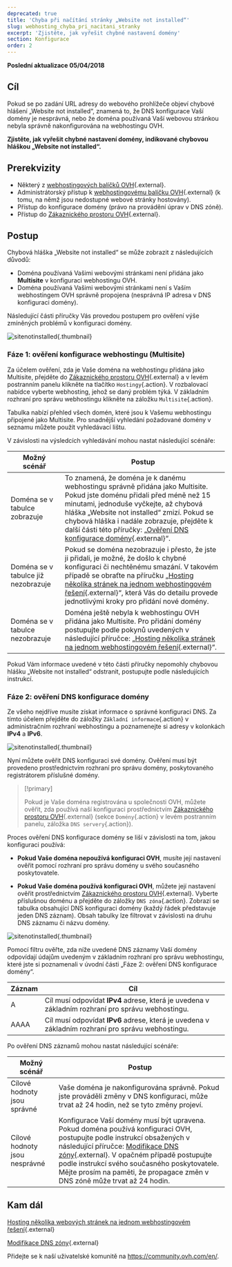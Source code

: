 ```yaml
---
deprecated: true
title: 'Chyba při načítání stránky „Website not installed“'
slug: webhosting_chyba_pri_nacitani_stranky
excerpt: 'Zjistěte, jak vyřešit chybné nastavení domény'
section: Konfigurace
order: 2
---
```


**Poslední aktualizace 05/04/2018**

## Cíl

Pokud se po zadání URL adresy do webového prohlížeče objeví chybové hlášení „Website not installed“, znamená to, že DNS konfigurace Vaší domény je nesprávná, nebo že doména používaná Vaší webovou stránkou nebyla správně nakonfigurována na webhostingu OVH.

**Zjistěte, jak vyřešit chybné nastavení domény, indikované chybovou hláškou „Website not installed“.**

## Prerekvizity

- Některý z [webhostingových balíčků OVH](https://www.ovh.cz/webhosting/){.external}.
- Administrátorský přístup k [webhostingovému balíčku OVH](https://www.ovh.cz/webhosting/){.external} (k tomu, na němž jsou nedostupné webové stránky hostovány).
- Přístup do konfigurace domény (právo na provádění úprav v DNS zóně).
- Přístup do [Zákaznického prostoru OVH](https://www.ovh.com/auth/?action=gotomanager){.external}.

## Postup

Chybová hláška „Website not installed“ se může zobrazit z následujících důvodů:

- Doména používaná Vašimi webovými stránkami není přidána jako **Multisite** v konfiguraci webhostingu OVH.
- Doména používaná Vašimi webovými stránkami není s Vaším webhostingem OVH správně propojena (nesprávná IP adresa v DNS konfiguraci domény).

Následující části příručky Vás provedou postupem pro ověření výše zmíněných problémů v konfiguraci domény.

![sitenotinstalled](images/site-not-installed-webpage.png){.thumbnail}

### Fáze 1: ověření konfigurace webhostingu (Multisite)

Za účelem ověření, zda je Vaše doména na webhostingu přidána jako Multisite, přejděte do [Zákaznického prostoru OVH](https://www.ovh.com/auth/?action=gotomanager){.external} a v levém postranním panelu klikněte na tlačítko `Hostingy`{.action}. V rozbalovací nabídce vyberte webhosting, jehož se daný problém týká. V základním rozhraní pro správu webhostingu klikněte na záložku `Multisite`{.action}.

Tabulka nabízí přehled všech domén, které jsou k Vašemu webhostingu připojené jako Multisite. Pro snadnější vyhledání požadované domény v seznamu můžete použít vyhledávací lištu.

 V závislosti na výsledcích vyhledávání mohou nastat následující scénáře:

|Možný scénář|Postup|
|---|---|
|Doména se v tabulce zobrazuje|To znamená, že doména je k danému webhostingu správně přidána jako Multisite. Pokud jste doménu přidali před méně než 15 minutami, jednoduše vyčkejte, až chybová hláška „Website not installed“ zmizí. Pokud se chybová hláška i nadále zobrazuje, přejděte k další části této příručky: „[Ověření DNS konfigurace domény](https://docs.ovh.com/cz/cs/hosting/webhosting_chyba_pri_nacitani_stranky/#faze-2-overeni-dns-konfigurace-domeny){.external}“.|
|Doména se v tabulce již nezobrazuje|Pokud se doména nezobrazuje i přesto, že jste ji přidali, je možné, že došlo k chybné konfiguraci či nechtěnému smazání. V takovém případě se obraťte na příručku „[Hosting několika stránek na jednom webhostingovém řešení](https://docs.ovh.com/cz/cs/hosting/konfigurace-multisite-webhosting/){.external}“, která Vás do detailu provede jednotlivými kroky pro přidání nové domény.|
|Doména se v tabulce nezobrazuje|Doména ještě nebyla k webhostingu OVH přidána jako Multisite. Pro přidání domény postupujte podle pokynů uvedených v následující příručce: „[Hosting několika stránek na jednom webhostingovém řešení](https://docs.ovh.com/cz/cs/hosting/konfigurace-multisite-webhosting/){.external}“.|

Pokud Vám informace uvedené v této části příručky nepomohly chybovou hlášku „Website not installed“ odstranit, postupujte podle následujících instrukcí.

### Fáze 2: ověření DNS konfigurace domény

Ze všeho nejdříve musíte získat informace o správné konfiguraci DNS. Za tímto účelem přejděte do záložky `Základní informace`{.action} v administračním rozhraní webhostingu a poznamenejte si adresy v kolonkách **IPv4** a **IPv6**.

![sitenotinstalled](images/site-not-installed-know-a-records.png){.thumbnail}

Nyní můžete ověřit DNS konfiguraci své domény. Ověření musí být provedeno prostřednictvím rozhraní pro správu domény, poskytovaného registrátorem příslušné domény.

> [!primary]
>
> Pokud je Vaše doména registrována u společnosti OVH,  můžete ověřit, zda používá naší konfiguraci prostřednictvím [Zákaznického prostoru OVH](https://www.ovh.com/auth/?action=gotomanager){.external} (sekce `Domény`{.action} v levém postranním panelu, záložka `DNS servery`{.action}). 
>

Proces ověření DNS konfigurace domény se liší v závislosti na tom, jakou konfiguraci používá:

- **Pokud Vaše doména nepoužívá konfiguraci OVH**, musíte její nastavení ověřit pomocí rozhraní pro správu domény u svého současného poskytovatele.

- **Pokud Vaše doména používá konfiguraci OVH**, můžete její nastavení ověřit prostřednictvím [Zákaznického prostoru OVH](https://www.ovh.com/auth/?action=gotomanager){.external}. Vyberte příslušnou doménu a přejděte do záložky `DNS zóna`{.action}. Zobrazí se tabulka obsahující DNS konfiguraci domény (každý řádek představuje jeden DNS záznam). Obsah tabulky lze filtrovat v závislosti na druhu DNS záznamu či názvu domény.

![sitenotinstalled](images/site-not-installed-edit-ovh-dns-zone.png){.thumbnail}

Pomocí filtru ověřte, zda níže uvedené DNS záznamy Vaší domény odpovídají údajům uvedeným v základním rozhraní pro správu webhostingu, které jste si poznamenali v úvodní části „Fáze 2: ověření DNS konfigurace domény“.

|Záznam|Cíl|
|---|---|
|A|Cíl musí odpovídat **IPv4** adrese, která je uvedena v základním rozhraní pro správu webhostingu.|
|AAAA|Cíl musí odpovídat **IPv6** adrese, která je uvedena v základním rozhraní pro správu webhostingu.|

Po ověření DNS záznamů mohou nastat následující scénáře:

|Možný scénář|Postup|
|---|---|
|Cílové hodnoty jsou správné|Vaše doména je nakonfigurována správně.  Pokud jste prováděli změny v DNS konfiguraci, může trvat až 24 hodin, než se tyto změny projeví.|
|Cílové hodnoty jsou nesprávné|Konfigurace Vaší domény musí být upravena. Pokud doména používá konfiguraci OVH, postupujte podle instrukcí obsažených v následující příručce: [Modifikace DNS zóny](https://docs.ovh.com/cz/cs/domains/modifikace-dns-zony/){.external}. V opačném případě postupujte podle instrukcí svého současného poskytovatele. Mějte prosím na paměti, že propagace změn v DNS zóně může trvat až 24 hodin.|

## Kam dál 

[Hosting několika webových stránek na jednom webhostingovém řešení](https://docs.ovh.com/cz/cs/hosting/konfigurace-multisite-webhosting/){.external}

[Modifikace DNS zóny](https://docs.ovh.com/cz/cs/domains/modifikace-dns-zony/){.external}

Přidejte se k naší uživatelské komunitě na <https://community.ovh.com/en/>.